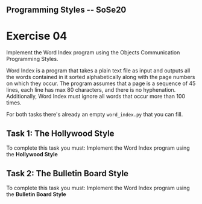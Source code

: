 Programming Styles -- SoSe20
---

# Exercise 04

Implement the Word Index program using the Objects Communication Programming Styles.

Word Index is a program that takes a plain text file as input and outputs all the words contained in it sorted alphabetically along with the page numbers on which they occur. The program assumes that a page is a sequence of 45 lines, each line has max 80 characters, and there is no hyphenation. Additionally, Word Index must ignore all words that occur more than 100 times.

For both tasks there's already an empty `word_index.py` that you can fill.

## Task 1: The Hollywood Style

To complete this task you must: Implement the Word Index program using the **Hollywood Style** 

## Task 2: The Bulletin Board Style

To complete this task you must: Implement the Word Index program using the **Bulletin Board Style** 